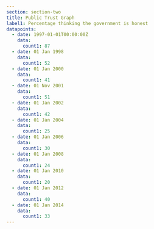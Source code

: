 ```yaml
---
section: section-two
title: Public Trust Graph
label1: Percentage thinking the government is honest
datapoints:
  - date: 1997-01-01T00:00:00Z
    data:
      count1: 87
  - date: 01 Jan 1998
    data:
      count1: 52
  - date: 01 Jan 2000
    data:
      count1: 41
  - date: 01 Nov 2001
    data:
      count1: 51
  - date: 01 Jan 2002
    data:
      count1: 42
  - date: 01 Jan 2004
    data:
      count1: 25
  - date: 01 Jan 2006
    data:
      count1: 30
  - date: 01 Jan 2008
    data:
      count1: 24
  - date: 01 Jan 2010
    data:
      count1: 20
  - date: 01 Jan 2012
    data:
      count1: 40
  - date: 01 Jan 2014
    data:
      count1: 33
---
```

